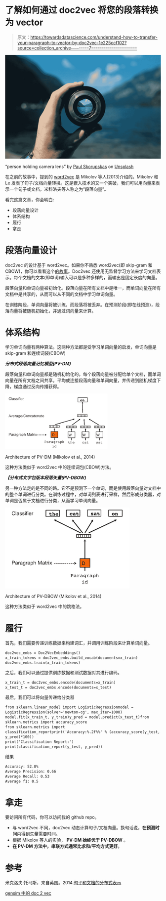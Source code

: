 # 了解如何通过 doc2vec 将您的段落转换为 vector

> 原文：<https://towardsdatascience.com/understand-how-to-transfer-your-paragraph-to-vector-by-doc2vec-1e225ccf102?source=collection_archive---------7----------------------->

![](img/8b2d180636fd6effa6ecfd4e4d0e8d31.png)

“person holding camera lens” by [Paul Skorupskas](https://unsplash.com/@pawelskor?utm_source=medium&utm_medium=referral) on [Unsplash](https://unsplash.com?utm_source=medium&utm_medium=referral)

在之前的故事中，提到的 [word2vec](/3-silver-bullets-of-word-embedding-in-nlp-10fa8f50cc5a) 是 Mikolov 等人(2013)介绍的。Mikolov 和 Le 发表了句子/文档向量转换。这是嵌入技术的又一个突破，我们可以用向量来表示一个句子或文档。米科洛夫等人称之为“段落向量”。

看完这篇文章，你会明白:

*   段落向量设计
*   体系结构
*   履行
*   拿走

# 段落向量设计

doc2vec 的设计基于 word2vec。如果你不熟悉 word2vec(即 skip-gram 和 CBOW)，你可以看看这个[的故事](/3-silver-bullets-of-word-embedding-in-nlp-10fa8f50cc5a)。Doc2vec 还使用无监督学习方法来学习文档表示。每个文档的文本(即单词)输入可以是多种多样的，而输出是固定长度的向量。

段落向量和单词向量被初始化。段落向量在所有文档中是唯一，而单词向量在所有文档中是共享的，从而可以从不同的文档中学习单词向量。

在训练阶段，单词向量将被训练，而段落将被丢弃。在预测阶段(即在线预测)，段落向量将被随机初始化，并通过词向量来计算。

# 体系结构

学习单词向量有两种算法。这两种方法都是受学习单词向量的启发，单词向量是 skip-gram 和连续词袋(CBOW)

***分布式段落向量记忆模型(PV-DM)***

段落向量和单词向量都是随机初始化的。每个段落向量被分配给单个文档，而单词向量在所有文档之间共享。平均或连接段落向量和单词向量，并传递到随机梯度下降，梯度通过反向传播获得。

![](img/435dc19861a78ca991f940495d58b4ef.png)

Architecture of PV-DM (Mikolov et al., 2014)

这种方法类似于 word2vec 中的连续词包(CBOW)方法。

***【分布式文字包版本段落矢量(PV-DBOW)***

另一种方法走的是不同的路。它不是预测下一个单词，而是使用段落向量对文档中的整个单词进行分类。在训练过程中，对单词列表进行采样，然后形成分类器，对单词是否属于文档进行分类，从而学习单词向量。

![](img/d4807f4553f7adb57e144245338b9366.png)

Architecture of PV-DBOW (Mikolov et al., 2014)

这种方法类似于 word2vec 中的跳格法。

# 履行

首先，我们需要传递训练数据来构建词汇，并调用训练阶段来计算单词向量。

```
doc2vec_embs = Doc2VecEmbeddings()
x_train_tokens = doc2vec_embs.build_vocab(documents=x_train)
doc2vec_embs.train(x_train_tokens)
```

之后，我们可以通过提供训练数据和测试数据对其进行编码。

```
x_train_t = doc2vec_embs.encode(documents=x_train)
x_test_t = doc2vec_embs.encode(documents=x_test)
```

最后，我们可以将向量传递给分类器

```
from sklearn.linear_model import LogisticRegressionmodel = LogisticRegression(solver='newton-cg', max_iter=1000)
model.fit(x_train_t, y_train)y_pred = model.predict(x_test_t)from sklearn.metrics import accuracy_score
from sklearn.metrics import classification_reportprint('Accuracy:%.2f%%' % (accuracy_score(y_test, y_pred)*100))
print('Classification Report:')
print(classification_report(y_test, y_pred))
```

结果

```
Accuracy: 52.8%
Average Precision: 0.66
Average Recall: 0.53
Average f1: 0.5
```

# 拿走

要访问所有代码，你可以访问我的 github repo。

*   与 word2vec 不同，doc2vec 动态计算句子/文档向量。换句话说，**在预测时间**内得到矢量需要时间。
*   根据 Mikolov 等人的实验， **PV-DM 始终优于 PV-DBOW** 。
*   **在 PV-DM 方法中，串联方式通常比求和/平均方式更好**。

# 参考

米克洛夫·托马斯，来自英国。2014.[句子和文档的分布式表示](https://arxiv.org/pdf/1405.4053.pdf)

[gensim 中的 doc 2 vec](https://radimrehurek.com/gensim/models/doc2vec.html)